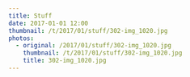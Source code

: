 ```yaml
---
title: Stuff
date: 2017-01-01 12:00
thumbnail: /t/2017/01/stuff/302-img_1020.jpg
photos:
  - original: /2017/01/stuff/302-img_1020.jpg
    thumbnail: /t/2017/01/stuff/302-img_1020.jpg
    title: 302-img_1020.jpg
---
```

